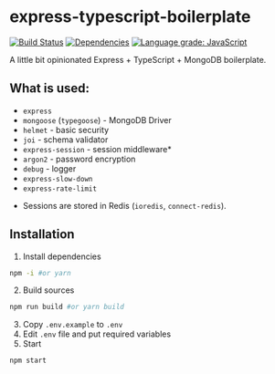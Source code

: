 # express-typescript-boilerplate
[![Build Status](https://travis-ci.org/superhooman/express-typescript-boilerplate.svg?branch=master)](https://travis-ci.org/superhooman/express-typescript-boilerplate)
[![Dependencies](https://david-dm.org/superhooman/express-typescript-boilerplate/status.svg)](https://david-dm.org/superhooman/express-typescript-boilerplate)
[![Language grade: JavaScript](https://img.shields.io/lgtm/grade/javascript/g/superhooman/express-typescript-boilerplate.svg?logo=lgtm&logoWidth=18)](https://lgtm.com/projects/g/superhooman/express-typescript-boilerplate/context:javascript)

A little bit opinionated Express + TypeScript + MongoDB boilerplate.
## What is used:
- `express`
- `mongoose` (`typegoose`) - MongoDB Driver
- `helmet` - basic security
- `joi` - schema validator
- `express-session` - session middleware*
- `argon2` - password encryption
- `debug` - logger
- `express-slow-down`
- `express-rate-limit`

* Sessions are stored in Redis (`ioredis`, `connect-redis`).

## Installation

1. Install dependencies
```bash
npm -i #or yarn
```
2. Build sources
```bash
npm run build #or yarn build
```
3. Copy `.env.example` to `.env`
4. Edit `.env` file and put required variables
5. Start
```
npm start
```

